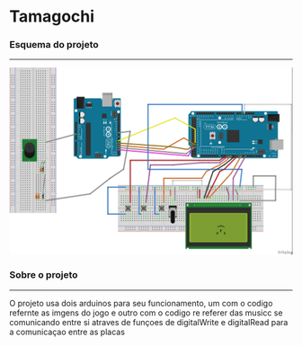   
 # Tamagochi 

 ### Esquema do projeto
 ***
![Esquematico](https://github.com/thiagobonfim0310/Tamagotchi-arduino/blob/master/Esquema%20Arduino%20Mega%20e%20Uno.jpg)
 ### Sobre o projeto 
 ***
 O projeto  usa dois arduinos para  seu funcionamento,  um com o codigo refernte as imgens do jogo e outro com  o codigo re referer das musicc  se comunicando entre si atraves de  funçoes de  digitalWrite  e digitalRead para a comunicaçao entre as placas
